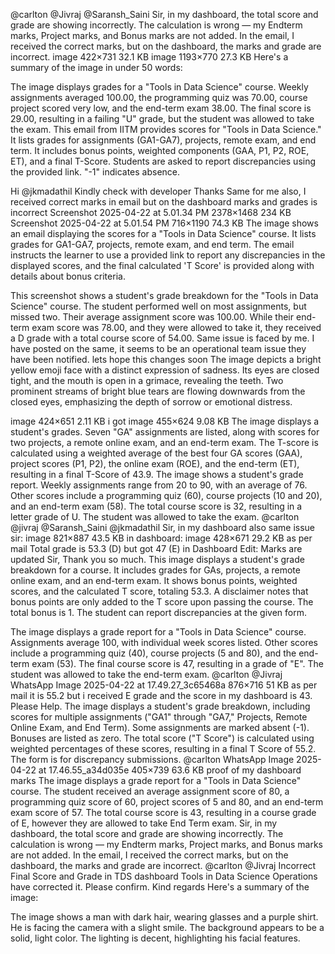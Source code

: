 @carlton @Jivraj @Saransh_Saini Sir, in my dashboard, the total score and grade are showing incorrectly. The calculation is wrong — my Endterm marks, Project marks, and Bonus marks are not added. In the email, I received the correct marks, but on the dashboard, the marks and grade are incorrect. image 422×731 32.1 KB image 1193×770 27.3 KB
Here's a summary of the image in under 50 words:

The image displays grades for a "Tools in Data Science" course. Weekly assignments averaged 100.00, the programming quiz was 70.00, course project scored very low, and the end-term exam 38.00. The final score is 29.00, resulting in a failing "U" grade, but the student was allowed to take the exam.
This email from IITM provides scores for "Tools in Data Science." It lists grades for assignments (GA1-GA7), projects, remote exam, and end term. It includes bonus points, weighted components (GAA, P1, P2, ROE, ET), and a final T-Score.  Students are asked to report discrepancies using the provided link.  "-1" indicates absence.

Hi @jkmadathil Kindly check with developer Thanks
Same for me also, I received correct marks in email but on the dashboard marks and grades is incorrect Screenshot 2025-04-22 at 5.01.34 PM 2378×1468 234 KB Screenshot 2025-04-22 at 5.01.54 PM 716×1190 74.3 KB
The image shows an email displaying the scores for a "Tools in Data Science" course. It lists grades for GA1-GA7, projects, remote exam, and end term. The email instructs the learner to use a provided link to report any discrepancies in the displayed scores, and the final calculated 'T Score' is provided along with details about bonus criteria.

This screenshot shows a student's grade breakdown for the "Tools in Data Science" course. The student performed well on most assignments, but missed two. Their average assignment score was 100.00. While their end-term exam score was 78.00, and they were allowed to take it, they received a D grade with a total course score of 54.00.
Same issue is faced by me.
I have posted on the same, it seems to be an operational team issue they have been notified. lets hope this changes soon
The image depicts a bright yellow emoji face with a distinct expression of sadness. Its eyes are closed tight, and the mouth is open in a grimace, revealing the teeth.  Two prominent streams of bright blue tears are flowing downwards from the closed eyes, emphasizing the depth of sorrow or emotional distress.

image 424×651 2.11 KB i got image 455×624 9.08 KB
The image displays a student's grades. Seven "GA" assignments are listed, along with scores for two projects, a remote online exam, and an end-term exam. The T-score is calculated using a weighted average of the best four GA scores (GAA), project scores (P1, P2), the online exam (ROE), and the end-term (ET), resulting in a final T-Score of 43.9.
The image shows a student's grade report. Weekly assignments range from 20 to 90, with an average of 76. Other scores include a programming quiz (60), course projects (10 and 20), and an end-term exam (58). The total course score is 32, resulting in a letter grade of U. The student was allowed to take the exam.
@carlton @jivraj @Saransh_Saini @jkmadathil Sir, in my dashboard also same issue sir: image 821×887 43.5 KB in dashboard: image 428×671 29.2 KB as per mail Total grade is 53.3 (D) but got 47 (E) in Dashboard Edit: Marks are updated Sir, Thank you so much.
This image displays a student's grade breakdown for a course. It includes grades for GAs, projects, a remote online exam, and an end-term exam.  It shows bonus points, weighted scores, and the calculated T score, totaling 53.3. A disclaimer notes that bonus points are only added to the T score upon passing the course. The total bonus is 1. The student can report discrepancies at the given form.

The image displays a grade report for a "Tools in Data Science" course. Assignments average 100, with individual week scores listed. Other scores include a programming quiz (40), course projects (5 and 80), and the end-term exam (53).  The final course score is 47, resulting in a grade of "E". The student was allowed to take the end-term exam.
@carlton @Jivraj WhatsApp Image 2025-04-22 at 17.49.27_3c65468a 876×716 51 KB as per mail it is 55.2 but i received E grade and the score in my dashboard is 43. Please Help.
The image displays a student's grade breakdown, including scores for multiple assignments ("GA1" through "GA7," Projects, Remote Online Exam, and End Term). Some assignments are marked absent (-1). Bonuses are listed as zero. The total score ("T Score") is calculated using weighted percentages of these scores, resulting in a final T Score of 55.2. The form is for discrepancy submissions.
@carlton WhatsApp Image 2025-04-22 at 17.46.55_a34d035e 405×739 63.6 KB proof of my dashboard marks
The image displays a grade report for a "Tools in Data Science" course.  The student received an average assignment score of 80, a programming quiz score of 60, project scores of 5 and 80, and an end-term exam score of 57. The total course score is 43, resulting in a course grade of E, however they are allowed to take End Term exam.
Sir, in my dashboard, the total score and grade are showing incorrectly. The calculation is wrong — my Endterm marks, Project marks, and Bonus marks are not added. In the email, I received the correct marks, but on the dashboard, the marks and grade are incorrect. @carlton @Jivraj
Incorrect Final Score and Grade in TDS dashboard Tools in Data Science Operations have corrected it. Please confirm. 
Kind regards
Here's a summary of the image:

The image shows a man with dark hair, wearing glasses and a purple shirt. He is facing the camera with a slight smile. The background appears to be a solid, light color. The lighting is decent, highlighting his facial features.

